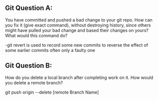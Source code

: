 ## Git Question A:

You have committed and pushed a bad change to your git repo.  How can you fix it (give exact command), without destroying history, since others might have pulled your bad change and based their changes on yours?  What would this command do? 

-git revert
is used to record some new commits to reverse the effect of some earlier commits often only a faulty one

<!-- Feedback:

  I was expecting the full command, i.e. git revert <hash or ref>
  However I'll give you this.

 -->


## Git Question B:

How do you delete a local branch after completing work on it.  How would you delete a remote branch?

 git push origin --delete [remote Branch Name]


<!-- Feedback:

Provided answer deletes the remote branch. How about local branch deletion? 

I'll give you 2.25/3.00

-->